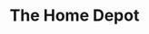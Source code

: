 ---
title: "The Home Depot"
url: /scottsdale/the-home-depot-east-talking-stick-way/
shop: Baumarkt
---